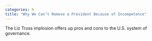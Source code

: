 ```yaml
---
categories: h
title: "Why We Can’t Remove a President Because of Incompetence"
---
```

The Liz Truss implosion offers up pros and cons to the U.S. system of governance.
